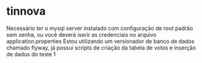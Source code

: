 # tinnova
Necessário ter o mysql server instalado com configuração de root padrão sem senha, ou você deverá iserir as credenciais no arquivo application.properties
Estou utilizando um versionador de banco de dados chamado flyway, já possui scripts de criação da tabela de votos e inserção de dados do teste 1
